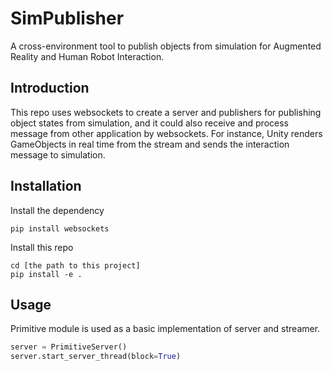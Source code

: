 # SimPublisher

A cross-environment tool to publish objects from simulation for Augmented Reality and Human Robot Interaction.

## Introduction

This repo uses websockets to create a server and publishers for publishing object states from simulation,
and it could also receive and process message from other application by websockets.
For instance, Unity renders GameObjects in real time from the stream and sends the interaction message to simulation. 

## Installation

Install the dependency
```
pip install websockets
```

Install this repo
```
cd [the path to this project]
pip install -e .
```

## Usage

Primitive module is used as a basic implementation of server and streamer.

```py
server = PrimitiveServer()
server.start_server_thread(block=True)
```
